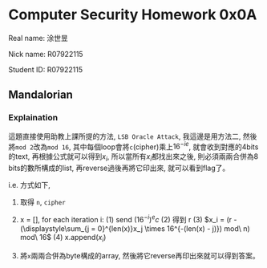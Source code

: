 # Computer Security Homework 0x0A

Real name: 涂世昱

Nick name: R07922115

Student ID: R07922115

## Mandalorian

### Explaination

這題直接使用助教上課所提的方法, ``LSB Oracle Attack``, 我這邊是用方法二, 然後將``mod 2``改為``mod 16``, 其中每個loop會將``c``(cipher)乘上$16^{-ie}$, 就會收到對應的4bits的text, 再根據公式就可以得到$x_i$, 所以當所有$x_i$都找出來之後, 則必須兩兩合併為8 bits的數所構成的list, 再reverse過後再將它印出來, 就可以看到flag了。

i.e. 方式如下,

1. 取得 ``n``, ``cipher``

2. x = [], for each iteration i:
	(1) send $(16^{-i})^ec$
	(2) 得到 r
	(3) $x_i = (r - (\displaystyle\sum_{j = 0}^{len(x)}x_j \times 16^{-(len(x) - j)}) mod\ n) mod\ 16$
	(4) x.append($x_i$)

3. 將``x``兩兩合併為byte構成的array, 然後將它reverse再印出來就可以得到答案。